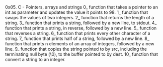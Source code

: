 0x05. C - Pointers, arrays and strings
0_ function that takes a pointer to an int as parameter and updates the value it points to 98.
1_ function that swaps the values of two integers.
2_ function that returns the length of a string.
3_ function that prints a string, followed by a new line, to stdout.
4_  function that prints a string, in reverse, followed by a new line.
5_  function that reverses a string.
6_  function that prints every other character of a string.
7_ function that prints half of a string, followed by a new line.
8_  function that prints n elements of an array of integers, followed by a new line.
9_ function that copies the string pointed to by src, including the terminating null byte (\0), to the buffer pointed to by dest.
10_  function that convert a string to an integer.
